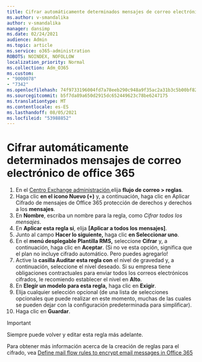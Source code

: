 ```yaml
---
title: Cifrar automáticamente determinados mensajes de correo electrónico de office 365
ms.author: v-smandalika
author: v-smandalika
manager: dansimp
ms.date: 02/24/2021
audience: Admin
ms.topic: article
ms.service: o365-administration
ROBOTS: NOINDEX, NOFOLLOW
localization_priority: Normal
ms.collection: Adm_O365
ms.custom:
- "9000078"
- "7342"
ms.openlocfilehash: 74f9733196004fd7a78eeb290c948a9f35ac2a31b3c5b00bf82e44081aac8637
ms.sourcegitcommit: b5f7da89a650d2915dc652449623c78be6247175
ms.translationtype: MT
ms.contentlocale: es-ES
ms.lasthandoff: 08/05/2021
ms.locfileid: "53988852"
---
```

# <a name="automatically-encrypt-certain-email-messages-from-office-365"></a>Cifrar automáticamente determinados mensajes de correo electrónico de office 365

1. En el [Centro Exchange administración,](https://outlook.office365.com/ecp/)elija **flujo de correo > reglas**. 
2. Haga clic **en el icono Nuevo (+)** y, a continuación, haga clic en Aplicar Cifrado de mensajes de Office 365 protección de derechos y derechos a los **mensajes**.
3. En **Nombre**, escriba un nombre para la regla, como *Cifrar todos los mensajes*.
4. En **Aplicar esta regla si**, elija **[Aplicar a todos los mensajes]**. 
5. Junto al campo **Hacer lo siguiente,** haga clic **en Seleccionar uno**. 
6. En el **menú desplegable Plantilla RMS,** seleccione **Cifrar** y, a continuación, haga clic en **Aceptar**. (Si no ve esta opción, significa que el plan no incluye cifrado automático. Pero puedes agregarlo!
7. Active la **casilla Auditar esta regla con** el nivel de gravedad y, a continuación, seleccione el nivel deseado. Si su empresa tiene obligaciones contractuales para enviar todos los correos electrónicos cifrados, le recomiendo establecer el nivel en **Alto**.
8. En **Elegir un modelo para esta regla,** haga clic en **Exigir**. 
9. Elija cualquier selección opcional (de una lista de selecciones opcionales que puede realizar en este momento, muchas de las cuales se pueden dejar con la configuración predeterminada para simplificar).
10. Haga clic en **Guardar**.

> [!IMPORTANT]
> Siempre puede volver y editar esta regla más adelante.

Para obtener más información acerca de la creación de reglas para el cifrado, vea [Define mail flow rules to encrypt email messages in Office 365](https://docs.microsoft.com/microsoft-365/compliance/define-mail-flow-rules-to-encrypt-email)

